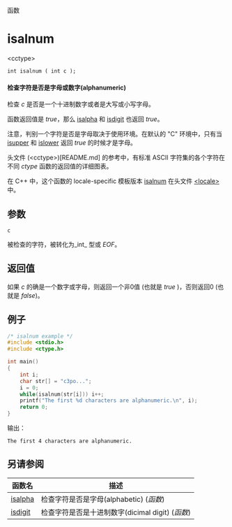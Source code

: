 函数

# isalnum

\<cctype\>

`int isalnum ( int c );`

#### 检查字符是否是字母或数字(alphanumeric)

检查 _c_ 是否是一个十进制数字或者是大写或小写字母。

函数返回值是 _true_，那么 [isalpha](isalpha.md) 和 [isdigit](isdigit.md) 也返回 _true_。

注意，判别一个字符是否是字母取决于使用环境。在默认的 "C" 环境中，只有当 [isupper](isupper.md) 和 [islower](islower.md) 返回 _true_ 的时候才是字母。

头文件 (\<cctype\>)[README.md] 的参考中，有标准 ASCII 字符集的各个字符在不同 _ctype_ 函数的返回值的详细图表。

在 C++ 中，这个函数的 locale-specific 模板版本 [isalnum](../../Other/locale/isalnum.md) 在头文件 [\<locale\>](../../Other/locale/README.md)中。


## 参数

`c`

被检查的字符，被转化为_int_ 型或 _EOF_。


## 返回值
如果 _c_ 的确是一个数字或字母，则返回一个非0值 (也就是 _true_ )，否则返回0 (也就是 _false_)。

## 例子

```cpp
/* isalnum example */
#include <stdio.h>
#include <ctype.h>

int main()
{
	int i;
	char str[] = "c3po...";
	i = 0;
	while(isalnum(str[i])) i++;
	printf("The first %d characters are alphanumeric.\n", i);
	return 0;
}
```

输出：  
```
The first 4 characters are alphanumeric.
```


## 另请参阅

函数名                | 描述
--------------------- | ---------------
[isalpha](isalpha.md) | 检查字符是否是字母(alphabetic) (_函数_)
[isdigit](isdigit.md) | 检查字符是否是十进制数字(dicimal digit) (_函数_)
